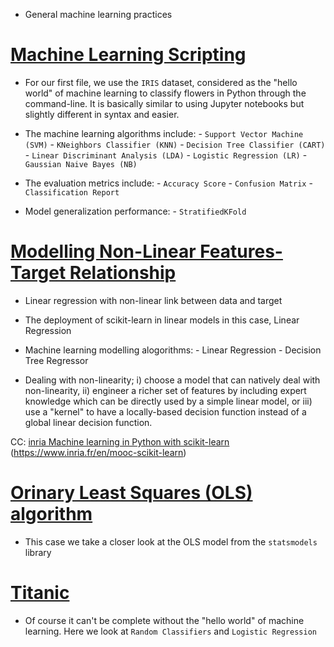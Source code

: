 * General machine learning practices

# [Machine Learning Scripting](https://github.com/ashioyajotham/ML-Algorithms/blob/main/ML%20Scripting.ipynb)
* For our first file, we use the `IRIS` dataset, considered as the "hello world" of machine learning to classify flowers in Python through the command-line.
  It is basically similar to using Jupyter notebooks but slightly different in syntax and easier.
* The machine learning algorithms include:
         - `Support Vector Machine (SVM)`
         - `KNeighbors Classifier (KNN)`
         - `Decision Tree Classifier (CART)`
         - `Linear Discriminant Analysis (LDA)`
         - `Logistic Regression (LR)`
         - `Gaussian Naive Bayes (NB)`
        
 * The evaluation metrics include:
         - `Accuracy Score`
         - `Confusion Matrix`
         - `Classification Report`

* Model generalization performance:
         - `StratifiedKFold`




# [Modelling Non-Linear Features-Target Relationship](https://github.com/ashioyajotham/ML-Algorithms/blob/main/linear-regression-non-linear-btn-data-and-target.ipynb)
* Linear regression with non-linear link between data and target
* The deployment of scikit-learn in linear models in this case, Linear Regression
* Machine learning modelling alogorithms:
         - Linear Regression
         - Decision Tree Regressor
         
* Dealing with non-linearity;
        i) choose a model that can natively deal with non-linearity,
       ii) engineer a richer set of features by including expert knowledge which can
                be directly used by a simple linear model, or
      iii) use a "kernel" to have a locally-based decision function instead of a
            global linear decision function.

CC: [inria Machine learning in Python with scikit-learn](https://inria.github.io/scikit-learn-mooc/)
    (https://www.inria.fr/en/mooc-scikit-learn)
    
    
    

# [Orinary Least Squares (OLS) algorithm](https://github.com/ashioyajotham/ML-Algorithms/blob/main/ols-models.ipynb)
* This case we take a closer look at the OLS model from the `statsmodels` library




# [Titanic](https://github.com/ashioyajotham/ML-Algorithms/blob/main/titanic-classification.ipynb)
* Of course it can't be complete without the "hello world" of machine learning. Here we look at `Random Classifiers` and `Logistic Regression`
